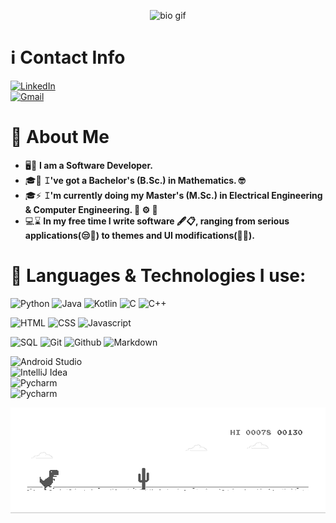 
<!--
![bio](bio.gif)
-->

<p  align="center"><img src="https://github.com/ChristosBouronikos/ChristosBouronikos/blob/master/bio.gif" alt="bio gif" >

# ℹ️ Contact Info


<!--

[ ![Linkedin Badge](https://img.shields.io/badge/-Christos%20Bouronikos-blue?style=flat-square&logo=Linkedin&logoColor=white&link=https://www.linkedin.com/in/christosbouronikos/)](https://www.linkedin.com/in/christosbouronikos/)
[![Gmail Badge](https://img.shields.io/badge/-chrisbouronikos@gmail.com-c14438?style=flat-square&logo=Gmail&logoColor=white&link=mailto:chrisbouronikos@gmail.com)](mailto:chrisbouronikos@gmail.com)


-->


<div class="row">
  <div class="column">
<a href="https://www.linkedin.com/in/christosbouronikos">
    <img src="https://img.shields.io/badge/-Christos%20Bouronikos-blue?style=flat-square&logo=Linkedin&logoColor=white" alt="LinkedIn" width="200" height="29" />
</a>  
</div>
  
  <div class="column">
<a href="mailto:chrisbouronikos@gmail.com">
    <img src="https://img.shields.io/badge/-chrisbouronikos@gmail.com-c14438?style=flat-square&logo=Gmail&logoColor=white" alt="Gmail" width="270" height="29" />
</a>  
</div>                                                                                                
                                                                                                            
</div>




# :book: About Me
- 🖥🤯 **I am a Software Developer.**
- 🎓📐 **𝙸've got a Bachelor's (B.Sc.) in Mathematics. 🤓**
- 🎓⚡ **𝙸'm currently doing my Master's (M.Sc.) in Electrical Engineering & Computer Engineering. 🔌 ⚙️ 🔋**
- 💻⌛ **In my free time I write software 🖋️📋, ranging from serious applications(😒📱) to themes and UI modifications(🎀🔆).**

# 📝 Languages & Technologies I use:

![Python](https://img.shields.io/badge/python%20-%2314354C.svg?&style=for-the-badge&logo=python&logoColor=white)
![Java](https://img.shields.io/badge/java-%23ED8B00.svg?&style=for-the-badge&logo=java&logoColor=white)
![Kotlin](https://img.shields.io/badge/kotlin-%230095D5.svg?&style=for-the-badge&logo=kotlin&logoColor=white)
![C](https://img.shields.io/badge/c%20-%2300599C.svg?&style=for-the-badge&logo=c&logoColor=white)
![C++](https://img.shields.io/badge/c++%20-%2300599C.svg?&style=for-the-badge&logo=c%2B%2B&ogoColor=white)

![HTML](https://img.shields.io/badge/html5%20-%23E34F26.svg?&style=for-the-badge&logo=html5&logoColor=white)
![CSS](https://img.shields.io/badge/css3%20-%231572B6.svg?&style=for-the-badge&logo=css3&logoColor=white)
![Javascript](https://img.shields.io/badge/javascript%20-%23323330.svg?&style=for-the-badge&logo=javascript&logoColor=%23F7DF1E)

![SQL](https://img.shields.io/badge/postgres-%23316192.svg?&style=for-the-badge&logo=postgresql&logoColor=white)
![Git](https://img.shields.io/badge/git%20-%23F05033.svg?&style=for-the-badge&logo=git&logoColor=white)
![Github](https://img.shields.io/badge/github%20-%23121011.svg?&style=for-the-badge&logo=github&logoColor=white)
![Markdown](https://img.shields.io/badge/markdown-%23000000.svg?&style=for-the-badge&logo=markdown&logoColor=white)


<div class="row">
  <div class="column">
    <img src="https://upload.wikimedia.org/wikipedia/commons/3/34/Android_Studio_icon.svg" alt="Android Studio" width="80"/>
  </div>
  <div class="column">
   <img src="https://upload.wikimedia.org/wikipedia/commons/d/d5/IntelliJ_IDEA_Logo.svg" alt="IntelliJ Idea" width="80">
  </div>
  <div class="column">
    <img src="https://upload.wikimedia.org/wikipedia/commons/a/a1/PyCharm_Logo.svg" alt="Pycharm" width="80">
  </div>

<div class="column">
    <img src="https://user-images.githubusercontent.com/674621/71187801-14e60a80-2280-11ea-94c9-e56576f76baf.png" alt="Pycharm" width="80">
  </div>
                                                                                                            
                                                                                                            
                                                                                                            
</div>

![dino](https://github.com/ChristosBouronikos/ChristosBouronikos/blob/master/dino.gif)


<!--
**ChristosBouronikos/ChristosBouronikos** is a ✨ _special_ ✨ repository because its `README.md` (this file) appears on your GitHub profile.

Here are some ideas to get you started:

- 🔭 I’m currently working on ...
- 🌱 I’m currently learning ...
- 👯 I’m looking to collaborate on ...
- 🤔 I’m looking for help with ...
- 💬 Ask me about ...
- 📫 How to reach me: ...
- 😄 Pronouns: ...
- ⚡ Fun fact: ...
-->
